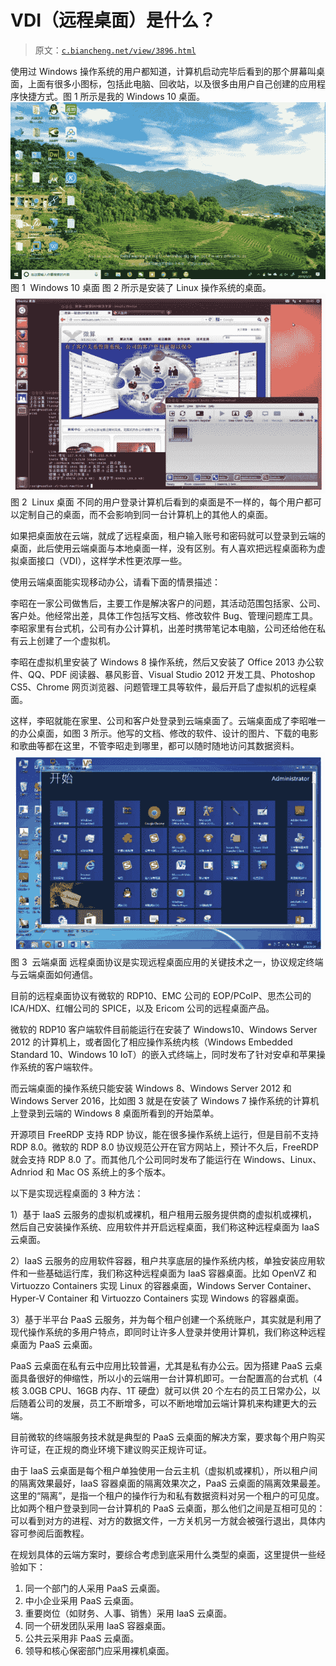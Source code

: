 # VDI（远程桌面）是什么？

> 原文：[`c.biancheng.net/view/3896.html`](http://c.biancheng.net/view/3896.html)

使用过 Windows 操作系统的用户都知道，计算机启动完毕后看到的那个屏幕叫桌面，上面有很多小图标，包括此电脑、回收站，以及很多由用户自己创建的应用程序快捷方式。图 1 所示是我的 Windows 10 桌面。![Windows 10 桌面](img/cc853aaa3c8f11ee4b64589e04254d11.png)
图 1  Windows 10 桌面
图 2 所示是安装了 Linux 操作系统的桌面。![Linux 桌面](img/a111373072b7dcc8ef37463a14d68bb7.png)
图 2  Linux 桌面
不同的用户登录计算机后看到的桌面是不一样的，每个用户都可以定制自己的桌面，而不会影响到同一台计算机上的其他人的桌面。

如果把桌面放在云端，就成了远程桌面，租户输入账号和密码就可以登录到云端的桌面，此后使用云端桌面与本地桌面一样，没有区别。有人喜欢把远程桌面称为虚拟桌面接口（VDI），这样学术性更浓厚一些。

使用云端桌面能实现移动办公，请看下面的情景描述：

李昭在一家公司做售后，主要工作是解决客户的问题，其活动范围包括家、公司、客户处。他经常出差，具体工作包括写文档、修改软件 Bug、管理问题库工具。李昭家里有台式机，公司有办公计算机，出差时携带笔记本电脑，公司还给他在私有云上创建了一个虚拟机。

李昭在虚拟机里安装了 Windows 8 操作系统，然后又安装了 Office 2013 办公软件、QQ、PDF 阅读器、暴风影音、Visual Studio 2012 开发工具、Photoshop CS5、Chrome 网页浏览器、问题管理工具等软件，最后开启了虚拟机的远程桌面。

这样，李昭就能在家里、公司和客户处登录到云端桌面了。云端桌面成了李昭唯一的办公桌面，如图 3 所示。他写的文档、修改的软件、设计的图片、下载的电影和歌曲等都在这里，不管李昭走到哪里，都可以随时随地访问其数据资料。![云端桌面](img/7f7f4e9dd0c2a22531b75e9544ce49a5.png)
图 3  云端桌面
远程桌面协议是实现远程桌面应用的关键技术之一，协议规定终端与云端桌面如何通信。

目前的远程桌面协议有微软的 RDP10、EMC 公司的 EOP/PCoIP、思杰公司的 ICA/HDX、红帽公司的 SPICE，以及 Ericom 公司的远程桌面产品。

微软的 RDP10 客户端软件目前能运行在安装了 Windows10、Windows Server 2012 的计算机上，或者固化了相应操作系统内核（Windows Embedded Standard 10、Windows 10 IoT）的嵌入式终端上，同时发布了针对安卓和苹果操作系统的客户端软件。

而云端桌面的操作系统只能安装 Windows 8、Windows Server 2012 和 Windows Server 2016，比如图 3 就是在安装了 Windows 7 操作系统的计算机上登录到云端的 Windows 8 桌面所看到的开始菜单。

开源项目 FreeRDP 支持 RDP 协议，能在很多操作系统上运行，但是目前不支持 RDP 8.0。微软的 RDP 8.0 协议规范公开在官方网站上，预计不久后，FreeRDP 就会支持 RDP 8.0 了。而其他几个公司同时发布了能运行在 Windows、Linux、Adnriod 和 Mac OS 系统上的多个版本。

以下是实现远程桌面的 3 种方法：

1）基于 IaaS 云服务的虚拟机或裸机，租户租用云服务提供商的虚拟机或裸机，然后自己安装操作系统、应用软件并开启远程桌面，我们称这种远程桌面为 IaaS 云桌面。

2）IaaS 云服务的应用软件容器，租户共享底层的操作系统内核，单独安装应用软件和一些基础运行库，我们称这种远程桌面为 IaaS 容器桌面。比如 OpenVZ 和 Virtuozzo Containers 实现 Linux 的容器桌面，Windows Server Container、Hyper-V Container 和 Virtuozzo Containers 实现 Windows 的容器桌面。

3）基于半平台 PaaS 云服务，并为每个租户创建一个系统账户，其实就是利用了现代操作系统的多用户特点，即同时让许多人登录并使用计算机，我们称这种远程桌面为 PaaS 云桌面。

PaaS 云桌面在私有云中应用比较普遍，尤其是私有办公云。因为搭建 PaaS 云桌面具备很好的伸缩性，所以小的云端用一台计算机即可。一台配置高的台式机（4 核 3.0GB CPU、16GB 内存、1T 硬盘）就可以供 20 个左右的员工日常办公，以后随着公司的发展，员工不断增多，可以不断地增加云端计算机来构建更大的云端。

目前微软的终端服务技术就是典型的 PaaS 云桌面的解决方案，要求每个用户购买许可证，在正规的商业环境下建议购买正规许可证。

由于 IaaS 云桌面是每个租户单独使用一台云主机（虚拟机或裸机），所以租户间的隔离效果最好，IaaS 容器桌面的隔离效果次之，PaaS 云桌面的隔离效果最差。这里的“隔离”，是指一个租户的操作行为和私有数据资料对另一个租户的可见度。比如两个租户登录到同一台计算机的 PaaS 云桌面，那么他们之间是互相可见的：可以看到对方的进程、对方的数据文件，一方关机另一方就会被强行退出，具体内容可参阅后面教程。

在规划具体的云端方案时，要综合考虑到底采用什么类型的桌面，这里提供一些经验如下：

1.  同一个部门的人采用 PaaS 云桌面。
2.  中小企业采用 PaaS 云桌面。
3.  重要岗位（如财务、人事、销售）采用 IaaS 云桌面。
4.  同一个研发团队采用 IaaS 容器桌面。
5.  公共云采用非 PaaS 云桌面。
6.  领导和核心保密部门应采用裸机桌面。